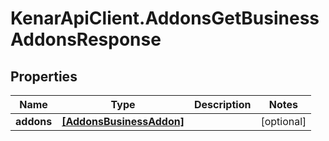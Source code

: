 # KenarApiClient.AddonsGetBusinessAddonsResponse

## Properties

Name | Type | Description | Notes
------------ | ------------- | ------------- | -------------
**addons** | [**[AddonsBusinessAddon]**](AddonsBusinessAddon.md) |  | [optional] 


